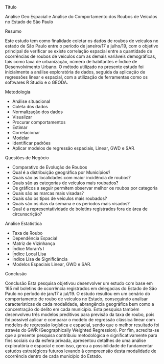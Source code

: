 Titulo

Análise Geo Espacial e Análise do Comportamento dos Roubos de Veículos no Estado de São Paulo

Resumo

Este estudo tem como finalidade coletar os dados de roubos de veículos no estado de São Paulo entre o período de janeiro/17 a julho/19, com o objetivo principal de verificar se existe correlação espacial entre a quantidade de ocorrências de roubos de veículos com as demais variáveis demográficas, tais como taxa de urbanização, número de habitantes e Índice de Desenvolvimento Urbano. O método utilizado no presente estudo foi inicialmente a análise exploratória de dados, seguida da aplicação de regressões linear e espacial, com a utilização de ferramentas como os softwares R Studio e o GEODA.

Metodologia

- Análise situacional
- Coleta dos dados
- Normalização dos dados
- Visualizar
- Procurar comportamentos
- Estimar
- Correlacionar 
- Modelar
- Identificar padrões
- Aplicar modelos de regressão espaciais, Linear, GWD e SAR.

Questões de Negócio

- Comparativo de Evolução de Roubos
- Qual é a distribuição geográfica por Municípios? 
- Quais são as localidades com maior incidência de roubos? 
- Quais são as categorias de veículos mais roubados? 
- Os gráficos a seguir permitem observar melhor os roubos por categoria
- Quais são as marcas mais visadas?
- Quais são os tipos de veículos mais roubados?
- Quais são os dias da semana e os períodos mais visados?
- Qual é a representatividade de boletins registrados fora de área de circunscrição?

Análise Estatística

- Taxa de Roubo
- Dependência Espacial
- Matriz de Vizinhança
- Índice Moran’s I
- Índice Local Lisa
- Índice Lisa de Significância
- Modelos Espaciais Linear, GWD e SAR.

Conclusão

Conclusão
Esta pesquisa objetivou desenvolver um estudo com base em 165 mil boletins de ocorrência registrados em delegacias do Estado de São Paulo no período de jan/17 à jul/19. 
O estudo resultou em um cenário do comportamento de roubo de veículos no Estado, conseguindo analisar características de cada modalidade, abrangência geográfica bem como a concentração do delito em cada município.
Esta pesquisa também desenvolveu três modelos preditivos para previsão da taxa de roubo, pois foi possível aplicar e comparar o modelo de regressão clássica linear com modelos de regressão logística e espacial, sendo que o melhor resultado foi através do GWR (Geographically Weighted Regression).
Por fim, acredita-se que a presente pesquisa contribuiu metodológica e significativamente para fins sociais ou da esfera privada, apresentou detalhes de uma análise exploratória e espacial e com isso, gerou a possibilidade de fundamentar estudos estratégicos futuros levando à compreensão desta modalidade de ocorrência dentro de cada município do Estado.

